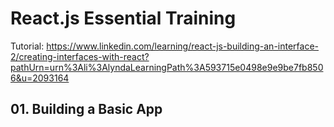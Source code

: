 # React.js Essential Training

Tutorial: https://www.linkedin.com/learning/react-js-building-an-interface-2/creating-interfaces-with-react?pathUrn=urn%3Ali%3AlyndaLearningPath%3A593715e0498e9e9be7fb8506&u=2093164

## 01. Building a Basic App


